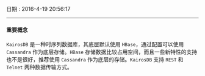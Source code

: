 日期 : 2016-4-19 20:56:17
********************** 
#### 重要概念
`KairosDB` 是一种时序列数据库，其底层默认使用 `HBase`，通过配置可以使用 `Cassandra` 作为底层存储。`HBase` 存储数据比较占用空间，而且一些新特性的支持也不是很好，推荐使用 `Cassandra` 作为底层的存储。`KairosDB` 支持 `REST` 和 `Telnet` 两种数据传输方式。